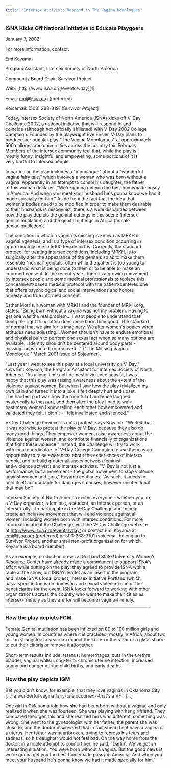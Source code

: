 ```yaml
---
title: "Intersex Activists Respond to The Vagina Monologues"
---
```


  


### ISNA Kicks Off National Initiative to Educate Playgoers

  


  
January 7, 2002  


  
For more information, contact:  
  
<p class=m2>

  
Emi Koyama  
  
Program Assistant, Intersex Society of North America  
  
Community Board Chair, Survivor Project  
  
</p><p class=m2>  
Web: [http://www.isna.org/events/vday][1]  
  
Email: <emi@isna.org> (preferred)  
  
Voicemail: (503) 288-3191 [Survivor Project]  
  
</p>

  
Today, Intersex Society of North America (ISNA) kicks off V-Day  
Challenge 2002, a national initiative that will respond to and  
coincide (although not officially affiliated) with V-Day 2002 College  
Campaign. Founded by the playwright Eve Ensler, V-Day plans to  
produce her popular play "The Vagina Monologues" at approximately  
500 colleges and universities across the country this February.  
Members of the intersex community feel that, while the play is  
mostly funny, insightful and empowering, some portions of it is  
very hurtful to intersex people.  


  
In particular, the play includes a "monologue" about a "wonderful  
vagina fairy tale," which involves a woman who was born without a  
vagina. Apparently in an attempt to consol his daughter, the father  
of this woman declares: "We're gonna get you the best homemade pussy  
in America. And when you meet your husband he's gonna know we had it  
made specially for him." Aside from the fact that the idea that  
women's bodies need to be modified in order to make them desirable  
to their husbands is misogynist, there is a wide disparities between  
how the play depicts the genital cuttings in this scene (intersex  
genital mutilation) and the genital cuttings in Africa (female  
genital mutilation).  


  
The condition in which a vagina is missing is known as MRKH or  
vaginal agenesis, and is a type of intersex condition occurring in  
approximately one in 5000 female births. Currently, the standard  
protocol for treating intersex conditions, including MRKH, is to  
surgically alter the appearance of the genitals so as to make them  
resemble "normal" genitals, often while the patient is too young to  
understand what is being done to them or to be able to make an  
informed consent. In the recent years, there is a growing movement  
by intersex people and some medical professionals to replace this  
concealment-based medical protocol with the patient-centered one  
that offers psychological and social interventions and honors  
honesty and true informed consent.  


  
Esther Morris, a woman with MRKH and the founder of MRKH.org,  
states: "Being born without a vagina was not my problem. Having to  
get one was the real problem... I want people to understand that  
doing the right thing often does more harm than good. The standard  
of normal that we aim for is imaginary. We alter women's bodies when  
attitudes need adjusting... Women shouldn't have to endure emotional  
and physical pain to perform one sexual act when so many options are  
available... Identity shouldn't be centered around body parts -  
missing, constructed, or removed..." ("The Missing Vagina  
Monologue," March 2001 issue of Sojourner).  


  
"Last year I went to see this play at a local university on V-Day,"  
says Emi Koyama, the Program Assistant for Intersex Society of North  
America. "As a long-time anti-domestic violence activist, I was  
happy that this play was raising awareness about the extent of the  
violence against women. But when I saw how the play trivialized my  
own pain and turned it into a joke, I felt deeply hurt and upset.  
The hardest part was how the roomful of audience laughed  
hysterically to that part, and then after the play I had to walk  
past many women I knew telling each other how empowered and  
validated they felt. I didn't - I felt invalidated and silenced."  


  
V-Day Challenge however is not a protest, says Koyama. "We felt that  
it was not wise to protest the play or V-Day, because they also do  
many good things. They empower women, raise awareness about the  
violence against women, and contribute financially to organizations  
that fight these violence." Instead, the Challenge will try to work  
with local coordinators of V-Day College Campaign to use them as an  
opportunity to raise awareness about the experiences of intersex  
people, and to build greater alliances between feminist  
anti-violence activists and intersex activists. "V-Day is not just a  
performance, but a movement - the global movement to stop violence  
against women and girls," Koyama continues. "As such, it needs to  
hold itself accountable for damages it causes, however unintentional  
that may be."  


  
Intersex Society of North America invites everyone - whether you are  
a V-Day organizer, a feminist, a student, an intersex person, or an  
intersex ally - to participate in the V-Day Challenge and to help  
create an inclusive movement that will end violence against all  
women, including women born with intersex conditions. For more  
information about the Challenge, visit the V-Day Challenge web site  
at <http://www.isna.org/events/vday/> or contact Emi Koyama at  
emi@isna.org (preferred) or 503-288-3191 (voicemail belonging to  
Survivor Project, another small non-profit organization for which  
Koyama is a board member).  


  
As an example, production crews at Portland State University Women's  
Resource Center have already made a commitment to support ISNA's  
effort while putting on the play: they agreed to provide ISNA with a  
table at the show, put ISNA's leaflet as an insert in the program,  
and make ISNA's local project, Intersex Initiative Portland (which  
has a specific focus on domestic and sexual violence) one of the  
beneficiaries for the event. ISNA looks forward to working with other  
organizations across the country who want to make their cities as  
intersex-friendly as they are (or will become) vagina-friendly.  
<hr size=1 noshade width=90%>

  


### How the play depicts FGM<p class=m2>

  
Female Genital mutilation has been inflicted on 80 to 100 million girls and young women. In countries where it is practiced, mostly in Africa, about two million youngsters a year can expect the knife-or the razor or a glass shard-to cut their clitoris or remove it altogether.  
</p><p class=m2>  
Short-term results include: tetanus, hemorrhages, cuts in the urethra, bladder, vaginal walls. Long-term: chronic uterine infection, increased agony and danger during child births, and early deaths.  
</p>

### How the play depicts IGM<p class=m2>

  
Bet you didn't know, for example, that they love vaginas in Oklahoma City [...] a wonderful vagina fairy-tale occurred--that's a VFT [...]  
</p><p class=m2>  
One girl in Oklahoma told how she had been born without a vagina, and only realized it when she was fourteen. She was playing with her girlfriend. They compared their genitals and she realized hers was different, something was wrong. She went to the gynecologist with her father, the parent she was close to, and the doctor discovered that in fact she did not have a vagina or a uterus. Her father was heartbroken, trying to repress his tears and sadness, so his daughter would not feel bad. On the way home from the doctor, in a noble attempt to comfort her, he said, "Darlin'. We've got an interesting situation. You were born without a vagina. But the good news is we're gonna get you the best homemade pussy in America. And when you meet your husband he's gonna know we had it made specially for him."  
</p>

 [1]: /events/vday/index.html